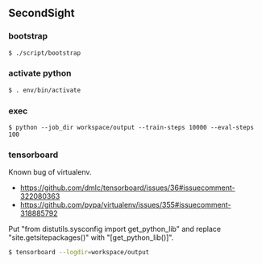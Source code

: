 ## SecondSight

### bootstrap

```sh
$ ./script/bootstrap
```

### activate python

```sh
$ . env/bin/activate
```

### exec

```
$ python --job_dir workspace/output --train-steps 10000 --eval-steps 100
```


### tensorboard
Known bug of virtualenv.
- https://github.com/dmlc/tensorboard/issues/36#issuecomment-322080363
- https://github.com/pypa/virtualenv/issues/355#issuecomment-318885792

Put "from distutils.sysconfig import get_python_lib" and replace "site.getsitepackages()" with "[get_python_lib()]".

```sh
$ tensorboard --logdir=workspace/output
```
